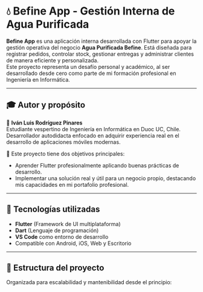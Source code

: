 # 💧 Befine App - Gestión Interna de Agua Purificada

**Befine App** es una aplicación interna desarrollada con Flutter para apoyar la gestión operativa del negocio **Agua Purificada Befine**. Está diseñada para registrar pedidos, controlar stock, gestionar entregas y administrar clientes de manera eficiente y personalizada.  
Este proyecto representa un desafío personal y académico, al ser desarrollado desde cero como parte de mi formación profesional en Ingeniería en Informática.

---

## 🎓 Autor y propósito

👤 **Iván Luis Rodríguez Pinares**  
Estudiante vespertino de Ingeniería en Informática en Duoc UC, Chile.  
Desarrollador autodidacta enfocado en adquirir experiencia real en el desarrollo de aplicaciones móviles modernas.

🎯 Este proyecto tiene dos objetivos principales:

- Aprender Flutter profesionalmente aplicando buenas prácticas de desarrollo.
- Implementar una solución real y útil para un negocio propio, destacando mis capacidades en mi portafolio profesional.

---

## 🚀 Tecnologías utilizadas

- **Flutter** (Framework de UI multiplataforma)
- **Dart** (Lenguaje de programación)
- **VS Code** como entorno de desarrollo
- Compatible con Android, iOS, Web y Escritorio

---

## 🧱 Estructura del proyecto

Organizada para escalabilidad y mantenibilidad desde el principio:

